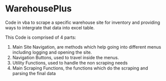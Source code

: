 # WarehousePlus

Code in vba to scrape a specific warehouse site for inventory and providing ways to intergrate that data into excel table.

This Code is comprised of 4 parts:
1. Main Site Navigation, are methods which help going into different menus including logging and opening the site.
2. Navigation Buttons, used to travel inside the menus.
3. Utility Functions, used to handle the non scraping needs
4. Main Scraping Functions, the functions which do the scraping and parsing the final data
